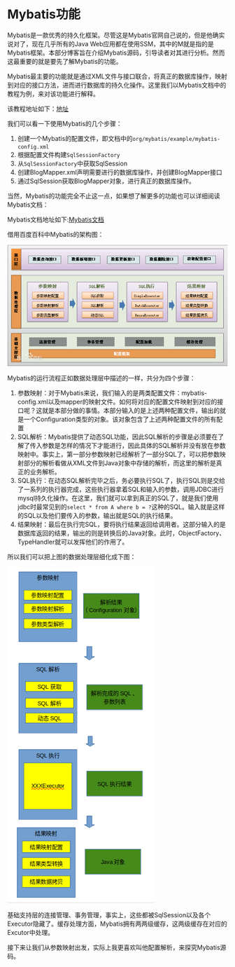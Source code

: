 # Mybatis功能

Mybatis是一款优秀的持久化框架。尽管这是Mybatis官网自己说的，但是他确实说对了，现在几乎所有的Java Web应用都在使用SSM，其中的M就是指的是Mybatis框架。本部分博客旨在介绍Mybatis源码，引导读者对其进行分析。然而这最重要的就是要先了解Mybatis的功能。

Mybatis最主要的功能就是通过XML文件与接口联合，将真正的数据库操作，映射到对应的接口方法，进而进行数据库的持久化操作。这里我们以Mybatis文档中的教程为例，来对该功能进行解释。

该教程地址如下：[地址](https://mybatis.org/mybatis-3/zh/getting-started.html)

我们可以看一下使用Mybatis的几个步骤：

1. 创建一个Mybatis的配置文件，即文档中的`org/mybatis/example/mybatis-config.xml`
2. 根据配置文件构建`SqlSessionFactory`
3. 从`SqlSessionFactory`中获取SqlSession
4. 创建BlogMapper.xml声明需要进行的数据库操作，并创建BlogMapper接口
5. 通过SqlSession获取BlogMapper对象，进行真正的数据库操作。

当然，Mybatis的功能完全不止这一点，如果想了解更多的功能也可以详细阅读Mybatis文档：

Mybatis文档地址如下:[Mybatis文档](https://mybatis.org/mybatis-3/zh/index.html)

借用百度百科中Mybatis的架构图：

![Mybatis架构图](./Mybatis架构图.png)

Mybatis的运行流程正如数据处理层中描述的一样，共分为四个步骤：

1. 参数映射：对于Mybatis来说，我们输入的是两类配置文件：mybatis-config.xml以及mapper的映射文件。如何将对应的配置文件映射到对应的接口呢？这就是本部分做的事情。本部分输入的是上述两种配置文件，输出的就是一个Configuration类型的对象。该对象包含了上述两种配置文件的所有配置
2. SQL解析：Mybatis提供了动态SQL功能，因此SQL解析的步骤是必须要在了解了传入参数是怎样的情况下才能进行，因此具体的SQL解析并没有放在参数映射中。事实上，第一部分参数映射已经解析了一部分SQL了，可以把参数映射部分的解析看做从XML文件到Java对象中存储的解析，而这里的解析是真正的业务解析。
3. SQL执行：在动态SQL解析完毕之后，务必要执行SQL了，执行SQL则是交给了一系列的执行器完成，这些执行器拿着SQL和输入的参数，调用JDBC进行mysql持久化操作。在这里，我们就可以拿到真正的SQL了，就是我们使用jdbc时最常见到的`select * from A where b = ?`这种的SQL。输入就是这样的SQL以及他们要传入的参数，输出就是SQL的执行结果。
4. 结果映射：最后在执行完SQL，要将执行结果返回给调用者。这部分输入的是数据库返回的结果，输出的则是转换后的Java对象。此时，ObjectFactory、TypeHandler就可以发挥他们的作用了。

所以我们可以把上图的数据处理层细化成下图：

![Mybatis执行流程](./Mybatis执行流程.png)

基础支持层的连接管理、事务管理，事实上，这些都被SqlSession以及各个Executor隐藏了。缓存处理方面，Mybatis拥有两两级缓存，这两级缓存在对应的Excutor中处理。

接下来让我们从参数映射出发，实际上我更喜欢叫他配置解析，来探究Mybatis源码。
